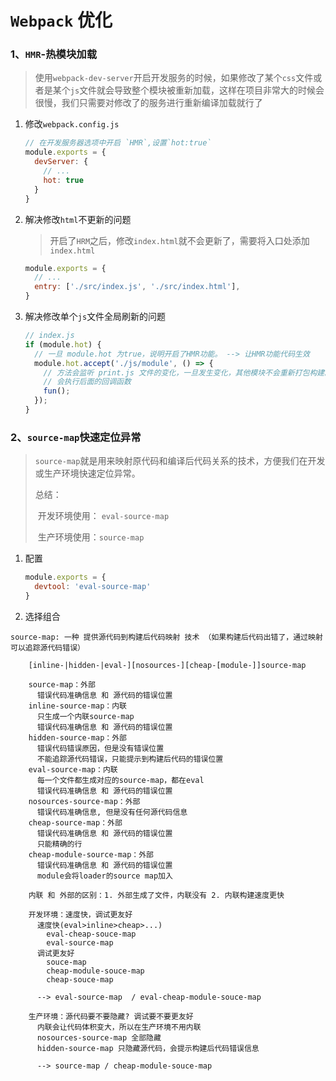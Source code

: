 # `Webpack` 优化

### 1、`HMR`-热模块加载

> 使用`webpack-dev-server`开启开发服务的时候，如果修改了某个`css`文件或者是某个`js`文件就会导致整个模块被重新加载，这样在项目非常大的时候会很慢，我们只需要对修改了的服务进行重新编译加载就行了

1. 修改`webpack.config.js`

   ```javascript
   // 在开发服务器选项中开启 `HMR`,设置`hot:true`
   module.exports = {
     devServer: {
       // ...
       hot: true
     }
   }
   ```

2. 解决修改`html`不更新的问题

   > 开启了`HRM`之后，修改`index.html`就不会更新了，需要将入口处添加`index.html`

   ```javascript
   module.exports = {
     // ...
     entry: ['./src/index.js', './src/index.html'],
   }
   ```

3. 解决修改单个`js`文件全局刷新的问题

   ```javascript
   // index.js
   if (module.hot) {
     // 一旦 module.hot 为true，说明开启了HMR功能。 --> 让HMR功能代码生效
     module.hot.accept('./js/module', () => {
       // 方法会监听 print.js 文件的变化，一旦发生变化，其他模块不会重新打包构建。
       // 会执行后面的回调函数
       fun();
     });
   }
   ```

   

### 2、`source-map`快速定位异常

> `source-map`就是用来映射原代码和编译后代码关系的技术，方便我们在开发或生产环境快速定位异常。
>
> 总结：
>
> ​	开发环境使用： `eval-source-map`
>
> ​	生产环境使用：`source-map`

1. 配置

   ```javascript
   module.exports = {
     devtool: 'eval-source-map'
   }
   ```

   

2. 选择组合

```
source-map: 一种 提供源代码到构建后代码映射 技术 （如果构建后代码出错了，通过映射可以追踪源代码错误）

    [inline-|hidden-|eval-][nosources-][cheap-[module-]]source-map

    source-map：外部
      错误代码准确信息 和 源代码的错误位置
    inline-source-map：内联
      只生成一个内联source-map
      错误代码准确信息 和 源代码的错误位置
    hidden-source-map：外部
      错误代码错误原因，但是没有错误位置
      不能追踪源代码错误，只能提示到构建后代码的错误位置
    eval-source-map：内联
      每一个文件都生成对应的source-map，都在eval
      错误代码准确信息 和 源代码的错误位置
    nosources-source-map：外部
      错误代码准确信息, 但是没有任何源代码信息
    cheap-source-map：外部
      错误代码准确信息 和 源代码的错误位置 
      只能精确的行
    cheap-module-source-map：外部
      错误代码准确信息 和 源代码的错误位置 
      module会将loader的source map加入

    内联 和 外部的区别：1. 外部生成了文件，内联没有 2. 内联构建速度更快

    开发环境：速度快，调试更友好
      速度快(eval>inline>cheap>...)
        eval-cheap-souce-map
        eval-source-map
      调试更友好  
        souce-map
        cheap-module-souce-map
        cheap-souce-map

      --> eval-source-map  / eval-cheap-module-souce-map

    生产环境：源代码要不要隐藏? 调试要不要更友好
      内联会让代码体积变大，所以在生产环境不用内联
      nosources-source-map 全部隐藏
      hidden-source-map 只隐藏源代码，会提示构建后代码错误信息

      --> source-map / cheap-module-souce-map
```


